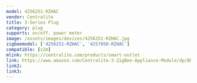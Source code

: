 ```yaml
---
model: 4256251-RZHAC
vendor: Centralite
title: 3-Series Plug
category: plug
supports: on/off, power meter
image: /assets/images/devices/4256251-RZHAC.jpg
zigbeemodel: ['4256251-RZHAC', '4257050-RZHAC']
compatible: [z2m]
mlink: https://centralite.com/products/smart-outlet
link: https://www.amazon.com/Centralite-3-ZigBee-Appliance-Module/dp/B01CKKVX30
link2: 
link3: 
---
```

